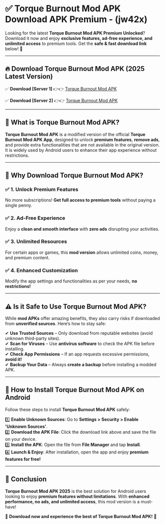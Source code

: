 
# ✅ Torque Burnout Mod APK Download APK Premium -  (jw42x) 

Looking for the latest **Torque Burnout Mod APK Premium Unlocked**? Download it now and enjoy **exclusive features, ad-free experience, and unlimited access** to premium tools. Get the **safe & fast download link** below! 🚀

---

## 🔥 Download Torque Burnout Mod APK (2025 Latest Version)

✅ **Download [Server 1]** 👉👉 [Torque Burnout Mod APK ](https://apkcomod.com?title=Torque_Burnout_Mod_APK)  

✅ **Download [Server 2]** 👉👉 [Torque Burnout Mod APK ](https://apkcomod.com?title=Torque_Burnout_Mod_APK)  


---

## 📌 What is Torque Burnout Mod APK?

**Torque Burnout Mod APK** is a modified version of the official **Torque Burnout Mod APK App**, designed to unlock **premium features**, **remove ads**, and provide extra functionalities that are not available in the original version. It is widely used by Android users to enhance their app experience without restrictions.

---

## 🌟 Why Download Torque Burnout Mod APK?

### ✅ 1. Unlock Premium Features
No more subscriptions! **Get full access to premium tools** without paying a single penny.

### ✅ 2. Ad-Free Experience
Enjoy a **clean and smooth interface** with **zero ads** disrupting your activities.

### ✅ 3. Unlimited Resources
For certain apps or games, this **mod version** allows unlimited coins, money, and premium content.

### ✅ 4. Enhanced Customization
Modify the app settings and functionalities as per your needs, **no restrictions!**

---

## ⚠️ Is it Safe to Use Torque Burnout Mod APK?

While **mod APKs** offer amazing benefits, they also carry risks if downloaded from **unverified sources**. Here’s how to stay safe:

✔ **Use Trusted Sources** – Only download from reputable websites (avoid unknown third-party sites).  
✔ **Scan for Viruses** – Use **antivirus software** to check the APK file before installing.  
✔ **Check App Permissions** – If an app requests excessive permissions, **avoid it!**  
✔ **Backup Your Data** – Always **create a backup** before installing a modded APK.

---

## 📲 How to Install Torque Burnout Mod APK on Android

Follow these steps to install **Torque Burnout Mod APK** safely:

1️⃣ **Enable Unknown Sources**: Go to **Settings > Security > Enable 'Unknown Sources'**.  
2️⃣ **Download the APK File**: Click the download link above and save the file on your device.  
3️⃣ **Install the APK**: Open the file from **File Manager** and tap **Install**.  
4️⃣ **Launch & Enjoy**: After installation, open the app and enjoy **premium features for free!**

---

## 🚀 Conclusion

**Torque Burnout Mod APK 2025** is the best solution for Android users looking to enjoy **premium features without limitations**. With **enhanced performance, no ads, and unlimited access**, this mod version is a must-have!

🔻 **Download now and experience the best of Torque Burnout Mod APK!** 🔻

